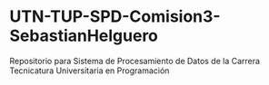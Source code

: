 # UTN-TUP-SPD-Comision3-SebastianHelguero
Repositorio para Sistema de Procesamiento de Datos de la Carrera Tecnicatura Universitaria en Programación
